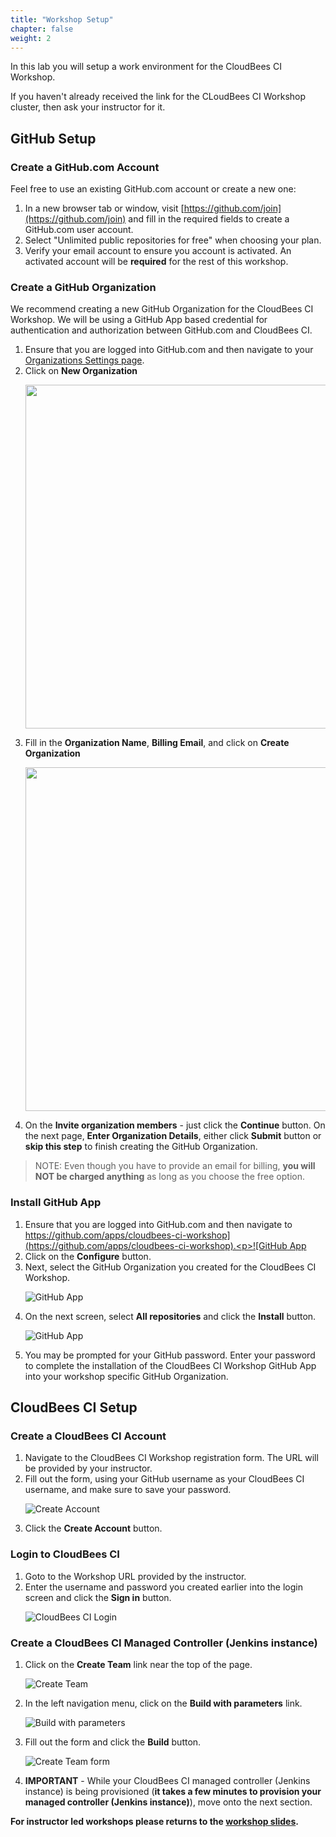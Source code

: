 ```yaml
---
title: "Workshop Setup"
chapter: false
weight: 2
---
```


In this lab you will setup a work environment for the CloudBees CI Workshop.  

If you haven't already received the link for the CLoudBees CI Workshop cluster, then ask your instructor for it.

## GitHub Setup

### Create a GitHub.com Account

Feel free to use an existing GitHub.com account or create a new one:
1. In a new browser tab or window, visit [https://github.com/join](https://github.com/join) and fill in the required fields to create a GitHub.com user account.
2. Select "Unlimited public repositories for free" when choosing your plan.
3. Verify your email account to ensure you account is activated.  An activated account will be **required** for the rest of this workshop.

### Create a GitHub Organization

We recommend creating a new GitHub Organization for the CloudBees CI Workshop. We will be using a GitHub App based credential for authentication and authorization between GitHub.com and CloudBees CI.
1. Ensure that you are logged into GitHub.com and then navigate to your [Organizations Settings page](https://github.com/settings/organizations). 
2. Click on **New Organization** <p><img src="setup-github-new-org.png" width=550/>
3. Fill in the **Organization Name**, **Billing Email**, and click on **Create Organization**<p><img src="setup-create-org.png" width=550/>
4. On the **Invite organization members** - just click the **Continue** button. On the next page, **Enter Organization Details**, either click **Submit** button or **skip this step** to finish creating the GitHub Organization.

>NOTE: Even though you have to provide an email for billing, **you will NOT be charged anything** as long as you choose the free option.

### Install GitHub App

1. Ensure that you are logged into GitHub.com and then navigate to [https://github.com/apps/cloudbees-ci-workshop](https://github.com/apps/cloudbees-ci-workshop).<p>![GitHub App](cbci-github-app.png?width=70pc)
2. Click on the **Configure** button.
3. Next, select the GitHub Organization you created for the CloudBees CI Workshop.<p>![GitHub App](github-app-select-org.png?width=70pc)
4. On the next screen, select **All repositories** and click the **Install** button.<p>![GitHub App](github-app-install.png?width=70pc)
5. You may be prompted for your GitHub password. Enter your password to complete the installation of the CloudBees CI Workshop GitHub App into your workshop specific GitHub Organization.

## CloudBees CI Setup

### Create a CloudBees CI Account

1. Navigate to the CloudBees CI Workshop registration form. The URL will be provided by your instructor.
2. Fill out the form, using your GitHub username as your CloudBees CI username, and make sure to save your password. <p>![Create Account](registration-form.png?width=40pc)
3. Click the **Create Account** button.

### Login to CloudBees CI

1. Goto to the Workshop URL provided by the instructor.
2. Enter the username and password you created earlier into the login screen and click the **Sign in** button.<p>![CloudBees CI Login](setup-login.png?width=40pc)

### Create a CloudBees CI Managed Controller (Jenkins instance)

1. Click on the **Create Team** link near the top of the page.<p>![Create Team](create-team-link.png?width=70pc)
2. In the left navigation menu, click on the **Build with parameters** link.<p>![Build with parameters](create-team-build-link.png?width=70pc)
3. Fill out the form and click the **Build** button.<p>![Create Team form](create-team-form.png?width=70pc)
4. **IMPORTANT** - While your CloudBees CI managed controller (Jenkins instance) is being provisioned (**it takes a few minutes to provision your managed controller (Jenkins instance)**), move onto the next section.
    
**For instructor led workshops please returns to the [workshop slides](https://cloudbees-days.github.io/core-rollout-flow-workshop/core/#16).**
